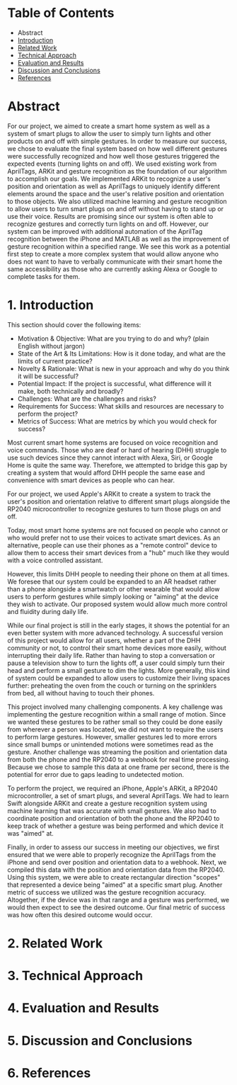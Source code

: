 # Table of Contents
* Abstract
* [Introduction](#1-introduction)
* [Related Work](#2-related-work)
* [Technical Approach](#3-technical-approach)
* [Evaluation and Results](#4-evaluation-and-results)
* [Discussion and Conclusions](#5-discussion-and-conclusions)
* [References](#6-references)

# Abstract

For our project, we aimed to create a smart home system as well as a system of smart plugs to allow the user to simply turn lights and other products on and off with simple gestures. In order to measure our success, we chose to evaluate the final system based on how well different gestures were successfully recognized and how well those gestures triggered the expected events (turning lights on and off).  We used existing work from AprilTags, ARKit and gesture recognition as the foundation of our algorithm to accomplish our goals.  We implemented ARKit to recognize a user's position and orientation as well as AprilTags to uniquely identify different elements around the space and the user's relative position and orientation to those objects.  We also utilized machine learning and gesture recognition to allow users to turn smart plugs on and off without having to stand up or use their voice.  Results are promising since our system is often able to recognize gestures and correctly turn lights on and off.  However, our system can be improved with additional automation of the AprilTag recognition between the iPhone and MATLAB as well as the improvement of gesture recognition within a specified range.  We see this work as a potential first step to create a more complex system that would allow anyone who does not want to have to verbally communicate with their smart home the same accessibility as those who are currently asking Alexa or Google to complete tasks for them. 

# 1. Introduction

This section should cover the following items:

* Motivation & Objective: What are you trying to do and why? (plain English without jargon)
* State of the Art & Its Limitations: How is it done today, and what are the limits of current practice?
* Novelty & Rationale: What is new in your approach and why do you think it will be successful?
* Potential Impact: If the project is successful, what difference will it make, both technically and broadly?
* Challenges: What are the challenges and risks?
* Requirements for Success: What skills and resources are necessary to perform the project?
* Metrics of Success: What are metrics by which you would check for success?

Most current smart home systems are focused on voice recognition and voice commands.  Those who are deaf or hard of hearing (DHH) struggle to use such devices since they cannot interact with Alexa, Siri, or Google Home is quite the same way.  Therefore, we attempted to bridge this gap by creating a system that would afford DHH people the same ease and convenience with smart devices as people who can hear.  

For our project, we used Apple's ARKit to create a system to track the user's position and orientation relative to different smart plugs alongside the RP2040 microcontroller to recognize gestures to turn those plugs on and off.

Today, most smart home systems are not focused on people who cannot or who would prefer not to use their voices to activate smart devices.  As an alternative, people can use their phones as a "remote control" device to allow them to access their smart devices from a "hub" much like they would with a voice controlled assistant.

However, this limits DHH people to needing their phone on them at all times.  We foresee that our system could be expanded to an AR headset rather than a phone alongside a smartwatch or other wearable that would allow users to perform gestures while simply looking or "aiming" at the device they wish to activate.  Our proposed system would allow much more control and fluidity during daily life.  

While our final project is still in the early stages, it shows the potential for an even better system with more advanced technology.  A successful version of this project would allow for all users, whether a part of the DHH community or not, to control their smart home devices more easily, without interrupting their daily life.  Rather than having to stop a conversation or pause a television show to turn the lights off, a user could simply turn their head and perform a small gesture to dim the lights.  More generally, this kind of system could be expanded to allow users to customize their living spaces further: preheating the oven from the couch or turning on the sprinklers from bed, all without having to touch their phones. 

This project involved many challenging components.  A key challenge was implementing the gesture recognition within a small range of motion.  Since we wanted these gestures to be rather small so they could be done easily from wherever a person was located, we did not want to require the users to perform large gestures.  However, smaller gestures led to more errors since small bumps or unintended motions were sometimes read as the gesture.  Another challenge was streaming the position and orientation data from both the phone and the RP2040 to a webhook for real time processing.  Because we chose to sample this data at one frame per second, there is the potential for error due to gaps leading to undetected motion.

To perform the project, we required an iPhone, Apple's ARKit, a RP2040 microcontroller, a set of smart plugs, and several AprilTags.  We had to learn Swift alongside ARKit and create a gesture recognition system using machine learning that was accurate with small gestures.  We also had to coordinate position and orientation of both the phone and the RP2040 to keep track of whether a gesture was being performed and which device it was "aimed" at.

Finally, in order to assess our success in meeting our objectives, we first ensured that we were able to properly recognize the AprilTags from the iPhone and send over position and orientation data to a webhook. Next, we compiled this data with the position and orientation data from the RP2040.  Using this system, we were able to create rectangular direction "scopes" that represented a device being "aimed" at a specific smart plug.  Another metric of success we utilized was the gesture recognition accuracy.  Altogether, if the device was in that range and a gesture was performed, we would then expect to see the desired outcome.  Our final metric of success was how often this desired outcome would occur.  

# 2. Related Work

# 3. Technical Approach

# 4. Evaluation and Results

# 5. Discussion and Conclusions

# 6. References
